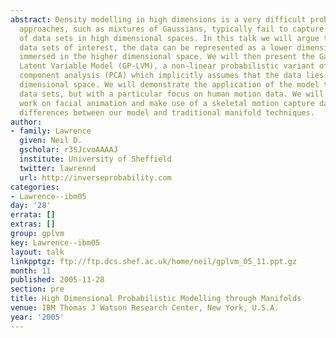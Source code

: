 ```yaml
---
abstract: Density modelling in high dimensions is a very difficult problem. Traditional
  approaches, such as mixtures of Gaussians, typically fail to capture the structure
  of data sets in high dimensional spaces. In this talk we will argue that for many
  data sets of interest, the data can be represented as a lower dimensional manifold
  immersed in the higher dimensional space. We will then present the Gaussian Process
  Latent Variable Model (GP-LVM), a non-linear probabilistic variant of principal
  component analysis (PCA) which implicitly assumes that the data lies on a lower
  dimensional space. We will demonstrate the application of the model to a range of
  data sets, but with a particular focus on human motion data. We will show some preliminary
  work on facial animation and make use of a skeletal motion capture data set to illustrate
  differences between our model and traditional manifold techniques.
author:
- family: Lawrence
  given: Neil D.
  gscholar: r3SJcvoAAAAJ
  institute: University of Sheffield
  twitter: lawrennd
  url: http://inverseprobability.com
categories:
- Lawrence--ibm05
day: '28'
errata: []
extras: []
group: gplvm
key: Lawrence--ibm05
layout: talk
linkpptgz: ftp://ftp.dcs.shef.ac.uk/home/neil/gplvm_05_11.ppt.gz
month: 11
published: 2005-11-28
section: pre
title: High Dimensional Probabilistic Modelling through Manifolds
venue: IBM Thomas J Watson Research Center, New York, U.S.A.
year: '2005'
---
```

